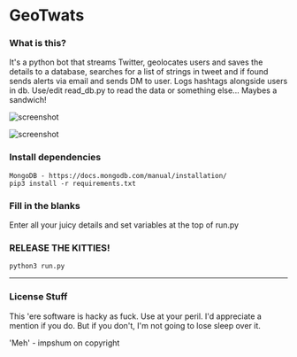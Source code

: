 # GeoTwats

### What is this?

It's a python bot that streams Twitter, geolocates users and saves the details to a database, searches for a list of strings in tweet and if found sends alerts via email and sends DM to user. Logs hashtags alongside users in db. Use/edit read_db.py to read the data or something else... Maybes a sandwich!

![screenshot](https://i.imgur.com/Y9UsC44.png)

![screenshot](https://i.imgur.com/wSAgtvH.png)

### Install dependencies

    MongoDB - https://docs.mongodb.com/manual/installation/
    pip3 install -r requirements.txt

### Fill in the blanks     

Enter all your juicy details and set variables at the top of run.py

### RELEASE THE KITTIES!

    python3 run.py

---

### License Stuff

This 'ere software is hacky as fuck. Use at your peril.
I'd appreciate a mention if you do. But if you don't, I'm not going to lose sleep over it.  

'Meh' - impshum on copyright
